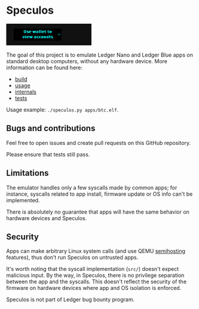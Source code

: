 # Speculos

![screenshot btc nano s](doc/screenshot-btc-nanos.png)

The goal of this project is to emulate Ledger Nano and Ledger Blue apps on
standard desktop computers, without any hardware device. More information can
be found here:

- [build](doc/build.md)
- [usage](doc/usage.md)
- [internals](doc/internals.md)
- [tests](doc/tests.md)

Usage example: `./speculos.py apps/btc.elf`.


## Bugs and contributions

Feel free to open issues and create pull requests on this GitHub repository.

Please ensure that tests still pass.


## Limitations

The emulator handles only a few syscalls made by common apps; for instance,
syscalls related to app install, firmware update or OS info can't be
implemented.

There is absolutely no guarantee that apps will have the same behavior on
hardware devices and Speculos.


## Security

Apps can make arbitrary Linux system calls (and use QEMU
[semihosting](doc/semihosting.md) features), thus don't run Speculos on
untrusted apps.

It's worth noting that the syscall implementation (`src/`) doesn't expect
malicious input. By the way, in Speculos, there is no privilege separation
between the app and the syscalls. This doesn't reflect the security of the
firmware on hardware devices where app and OS isolation is enforced.

Speculos is not part of Ledger bug bounty program.
